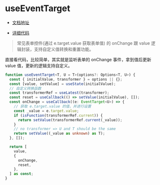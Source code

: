 # useEventTarget

- [文档地址](https://ahooks.js.org/zh-CN/hooks/use-event-target)

- [详细代码](https://github.com/GpingFeng/hooks/blob/guangping%2Fread-code/packages/hooks/src/useEventTarget/index.ts)

> 常见表单控件(通过 e.target.value 获取表单值) 的 onChange 跟 value 逻辑封装，支持自定义值转换和重置功能。

直接看代码，比较简单，其实就是监听表单的 onChange 事件，拿到值后更新 value 值，更新的逻辑支持自定义。

```ts
function useEventTarget<T, U = T>(options?: Options<T, U>) {
  const { initialValue, transformer } = options || {};
  const [value, setValue] = useState(initialValue);
  // 自定义转换函数
  const transformerRef = useLatest(transformer);
  const reset = useCallback(() => setValue(initialValue), []);
  const onChange = useCallback((e: EventTarget<U>) => {
    // 获取 e.target.value 的值，并进行设置
    const _value = e.target.value;
    if (isFunction(transformerRef.current)) {
      return setValue(transformerRef.current(_value));
    }
    // no transformer => U and T should be the same
    return setValue((_value as unknown) as T);
  }, []);

  return [
    value,
    {
      onChange,
      reset,
    },
  ] as const;
}
```
